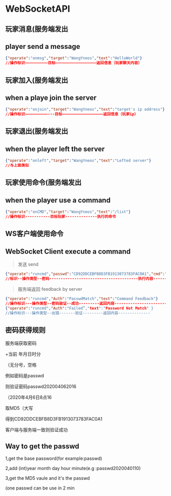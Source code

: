 # WebSocketAPI

## 玩家消息(服务端发出
## player send a message
```json
{"operate":"onmsg","target":"WangYneos","text":"HelloWorld"}
//操作标识——————————目标——————————————————返回信息（玩家聊天内容）
```

## 玩家加入(服务端发出
## when a playe join the server
```json
{"operate":"onjoin","target":"WangYneos","text":"target's ip address"}
//操作标识——————————---目标——————————————————返回信息（玩家ip）
```

## 玩家退出(服务端发出
## when the player left the server
```json
{"operate":"onleft","target":"WangYneos","text":"Lefted server"}
//与上面类似
```

## 玩家使用命令(服务端发出
## when the player use a command
```json
{"operate":"onCMD","target":"WangYneos","text":"/list"}
//操作标识-----------目标玩家--------------执行的命令
```

## WS客户端使用命令
## WebSocket Client execute a command
>发送
>send
```json
{"operate":"runcmd","passwd":"CD92DDCEBFB8D3FB1913073783FAC0A1","cmd":"in_game command here"}
//标识--操作类型--密码---------------------------------------执行内容----------------
```
>服务端返回
>feedback by server
```json
{"operate":"runcmd","Auth":"PasswdMatch","text":"Command Feedback"}
//操作标识---操作类型--密码验证--成功---------返回内容----------------------------
{"operate":"runcmd","Auth":"Failed”,"text":"Password Not Match" }
//操作标识---操作类型--出错-------验证---------返回内容--------------
```

## 密码获得规则
服务端获取密码

+当前 年月日时分

（无分号，空格

例如密码是passwd

则验证密码passwd202004062016

（2020年4月6日8点16

取MD5（大写

得到CD92DDCEBFB8D3FB1913073783FAC0A1

客户端与服务端一致则验证成功


## Way to get the passwd
1,get the base password(for example:passwd)

2,add (int)year month day hour minute(e.g :passwd2020040110)

3,get the MD5 vaule and it's the passwd

(one passwd can be use in 2 min
